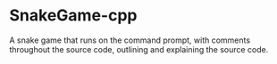 # SnakeGame-cpp
A snake game that runs on the command prompt, with comments throughout the source code, outlining and explaining the source code.

